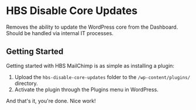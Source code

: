 # HBS Disable Core Updates
Removes the ability to update the WordPress core from the Dashboard. Should be handled via internal IT processes.



## Getting Started

Getting started with HBS MailChimp is as simple as installing a plugin:

1. Upload the `hbs-disable-core-updates` folder to the `/wp-content/plugins/` directory.
2. Activate the plugin through the Plugins menu in WordPress.

And that's it, you're done. Nice work!